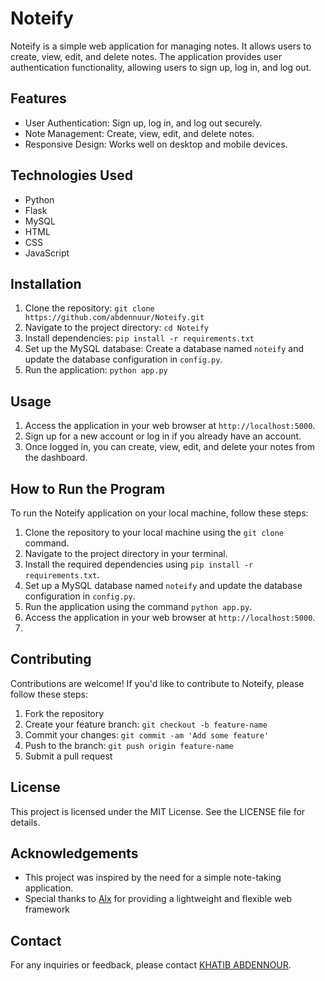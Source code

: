 # Noteify

Noteify is a simple web application for managing notes. It allows users to create, view, edit, and delete notes. The application provides user authentication functionality, allowing users to sign up, log in, and log out.

## Features

- User Authentication: Sign up, log in, and log out securely.
- Note Management: Create, view, edit, and delete notes.
- Responsive Design: Works well on desktop and mobile devices.

## Technologies Used

- Python
- Flask
- MySQL
- HTML
- CSS
- JavaScript

## Installation

1. Clone the repository: `git clone https://github.com/abdennuur/Noteify.git`
2. Navigate to the project directory: `cd Noteify`
3. Install dependencies: `pip install -r requirements.txt`
4. Set up the MySQL database: Create a database named `noteify` and update the database configuration in `config.py`.
5. Run the application: `python app.py`

## Usage

1. Access the application in your web browser at `http://localhost:5000`.
2. Sign up for a new account or log in if you already have an account.
3. Once logged in, you can create, view, edit, and delete your notes from the dashboard.

## How to Run the Program

To run the Noteify application on your local machine, follow these steps:

1. Clone the repository to your local machine using the `git clone` command.
2. Navigate to the project directory in your terminal.
3. Install the required dependencies using `pip install -r requirements.txt`.
4. Set up a MySQL database named `noteify` and update the database configuration in `config.py`.
5. Run the application using the command `python app.py`.
6. Access the application in your web browser at `http://localhost:5000`.
7. 
## Contributing

Contributions are welcome! If you'd like to contribute to Noteify, please follow these steps:

1. Fork the repository
2. Create your feature branch: `git checkout -b feature-name`
3. Commit your changes: `git commit -am 'Add some feature'`
4. Push to the branch: `git push origin feature-name`
5. Submit a pull request

## License

This project is licensed under the MIT License. See the LICENSE file for details.

## Acknowledgements

- This project was inspired by the need for a simple note-taking application.
- Special thanks to [Alx](https://tech.alxafrica.com/software-engineering-programme-casablanca) for providing a lightweight and flexible web framework

## Contact

For any inquiries or feedback, please contact [KHATIB ABDENNOUR](mailto:abdnourkhatib@gmail.com).

